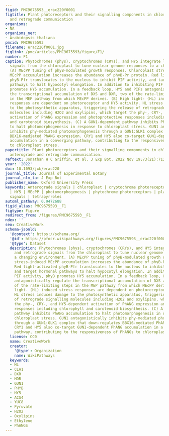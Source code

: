 ```yaml
---
figid: PMC9675593__erac220f0001
figtitle: Plant photoreceptors and their signalling components in chloroplastic anterograde
  and retrograde communication
organisms:
- NA
organisms_ner:
- Arabidopsis thaliana
pmcid: PMC9675593
filename: erac220f0001.jpg
figlink: /pmc/articles/PMC9675593/figure/F1/
number: F1
caption: Phytochromes (phys), cryptochromes (CRYs), and HY5 integrate light and retrograde
  signals from the chloroplast to tune nuclear genome responses to a changing environment.
  (A) MEcPP tuning of phyB-modulated growth responses. Chloroplast stress-induced
  MEcPP accumulation increases the abundance of phyB-Pr protein. Red light-activated
  phyB-Pfr translocates to the nucleus to inhibit PIF activity, and target hormonal
  pathways to halt hypocotyl elongation. In addition to inhibiting PIF activity, phyB
  promotes HY5 accumulation. In a feedback loop, HY5 and PIFs antagonistically regulate
  the transcriptional accumulation of DXS and DXR, two of the rate-limiting steps
  in the MEP pathway from which MEcPP derives. (B) High light- (HL) induced stress
  responses are dependent on photoreceptor and HY5 activity. HL stress induces damage
  to the photosynthetic apparatus, triggering the release of retrograde signalling
  molecules including H2O2 and oxylipins, which target the phy-, CRY-, and HY5-dependent
  activation of PhANG expression and photoprotective responses including chlorophyll
  and carotenoid biosynthesis. (C) A GUN1-dependent pathway inhibits PhANG accumulation
  to halt photomorphogenesis in response to chloroplast stress. GUN1 antagonistically
  inhibits phy-mediated photomorphogenesis through a GUN1:GLK1 complex that down-regulates
  BBX16-mediated PhANG expression. CRY1 and HY5 also co-target GUN1-dependent PhANG
  accumulation in a converging pathway, contributing to the responsiveness of PhANGs
  to chloroplast stress.
papertitle: Plant photoreceptors and their signalling components in chloroplastic
  anterograde and retrograde communication.
reftext: Jonathan H C Griffin, et al. J Exp Bot. 2022 Nov 19;73(21):7126-7138.
year: '2022'
doi: 10.1093/jxb/erac220
journal_title: Journal of Experimental Botany
journal_nlm_ta: J Exp Bot
publisher_name: Oxford University Press
keywords: Anterograde signals | chloroplast | cryptochrome photoreceptors | GUN mutants
  | HY5 | MEcPP | photomorphogenesis | phytochrome photoreceptors | plastome | retrograde
  signals | tetrapyrroles
automl_pathway: 0.9472688
figid_alias: PMC9675593__F1
figtype: Figure
redirect_from: /figures/PMC9675593__F1
ndex: ''
seo: CreativeWork
schema-jsonld:
  '@context': https://schema.org/
  '@id': https://pfocr.wikipathways.org/figures/PMC9675593__erac220f0001.html
  '@type': Dataset
  description: Phytochromes (phys), cryptochromes (CRYs), and HY5 integrate light
    and retrograde signals from the chloroplast to tune nuclear genome responses to
    a changing environment. (A) MEcPP tuning of phyB-modulated growth responses. Chloroplast
    stress-induced MEcPP accumulation increases the abundance of phyB-Pr protein.
    Red light-activated phyB-Pfr translocates to the nucleus to inhibit PIF activity,
    and target hormonal pathways to halt hypocotyl elongation. In addition to inhibiting
    PIF activity, phyB promotes HY5 accumulation. In a feedback loop, HY5 and PIFs
    antagonistically regulate the transcriptional accumulation of DXS and DXR, two
    of the rate-limiting steps in the MEP pathway from which MEcPP derives. (B) High
    light- (HL) induced stress responses are dependent on photoreceptor and HY5 activity.
    HL stress induces damage to the photosynthetic apparatus, triggering the release
    of retrograde signalling molecules including H2O2 and oxylipins, which target
    the phy-, CRY-, and HY5-dependent activation of PhANG expression and photoprotective
    responses including chlorophyll and carotenoid biosynthesis. (C) A GUN1-dependent
    pathway inhibits PhANG accumulation to halt photomorphogenesis in response to
    chloroplast stress. GUN1 antagonistically inhibits phy-mediated photomorphogenesis
    through a GUN1:GLK1 complex that down-regulates BBX16-mediated PhANG expression.
    CRY1 and HY5 also co-target GUN1-dependent PhANG accumulation in a converging
    pathway, contributing to the responsiveness of PhANGs to chloroplast stress.
  license: CC0
  name: CreativeWork
  creator:
    '@type': Organization
    name: WikiPathways
  keywords:
  - HL
  - CLA1
  - DXR
  - HDR
  - GUN1
  - PHYB
  - HY5
  - ACS4
  - YUC8
  - Pyruvate
  - H2O2
  - Oxylipins
  - Ethylene
  - PhANGS
---
```

